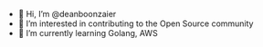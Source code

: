 - 👋 Hi, I’m @deanboonzaier
- 👀 I’m interested in contributing to the Open Source community
- 🌱 I’m currently learning Golang, AWS
